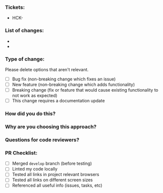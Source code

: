 ### Tickets:
- HCK-

### List of changes:
-
-

### Type of change:

Please delete options that aren't relevant.

- [ ] Bug fix (non-breaking change which fixes an issue)
- [ ] New feature (non-breaking change which adds functionality)
- [ ] Breaking change (fix or feature that would cause existing functionality to not work as expected)
- [ ] This change requires a documentation update

### How did you do this?

### Why are you choosing this approach?

### Questions for code reviewers?

### PR Checklist:
- [ ] Merged `develop` branch (before testing)
- [ ] Linted my code locally
- [ ] Tested all links in project relevant browsers
- [ ] Tested all links on different screen sizes
- [ ] Referenced all useful info (issues, tasks, etc)
